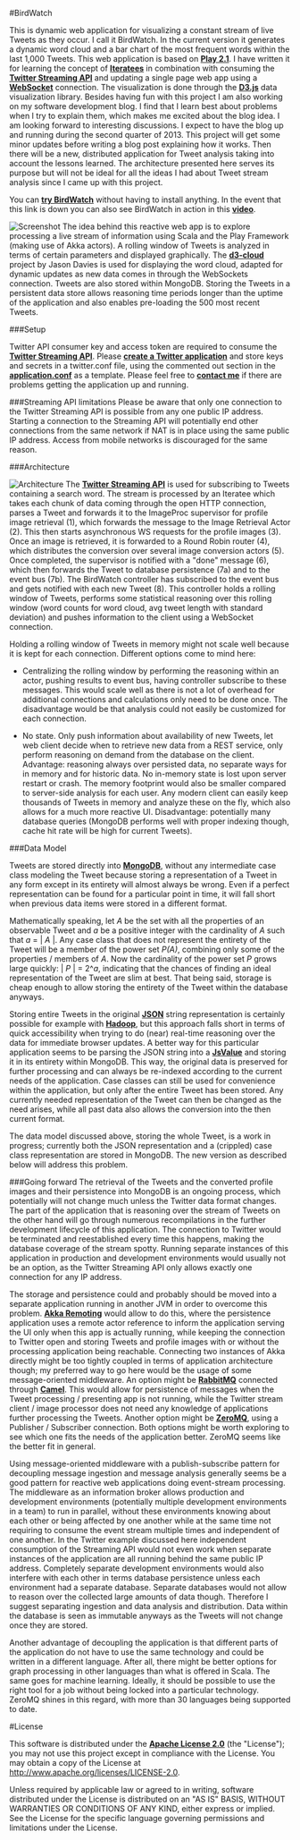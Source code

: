 #BirdWatch 

This is dynamic web application for visualizing a constant stream of live Tweets as they occur. I call it BirdWatch. In the current version it generates a dynamic word cloud and a bar chart of the most frequent words within the last 1,000 Tweets. This web application is based on **[Play 2.1](http://www.playframework.com)**. I have written it for learning the concept of **[Iteratees](http://www.playframework.com/documentation/2.0.4/Iteratees)** in combination with consuming the **[Twitter Streaming API](https://dev.twitter.com/docs/streaming-apis)** and updating a single page web app using a **[WebSocket](http://tools.ietf.org/html/rfc6455)** connection. The visualization is done through the **[D3.js](http://d3js.org)** data visualization library. Besides having fun with this project I am also working on my software development blog. I find that I learn best about problems when I try to explain them, which makes me excited about the blog idea. I am looking forward to interesting discussions. I expect to have the blog up and running during the second quarter of 2013. This project will get some minor updates before writing a blog post explaining how it works. Then there will be a new, distributed application for Tweet analysis taking into account the lessons learned. The architecture presented here serves its purpose but will not be ideal for all the ideas I had about Tweet stream analysis since I came up with this project.

You can **[try BirdWatch](http://144.76.59.136:9000/tweets)** without having to install anything. In the event that this link is down you can also see BirdWatch in action in this **[video](https://www.dropbox.com/s/druqusd2nk8dw9j/IMG_6095.MOV)**.

![Screenshot](./docs/screenshot.png)
The idea behind this reactive web app is to explore processing a live stream of information using Scala and the Play Framework (making use of Akka actors). A rolling window of Tweets is analyzed in terms of certain parameters and displayed graphically. The **[d3-cloud](https://github.com/jasondavies/d3-cloud)** project by Jason Davies is used for displaying the word cloud, adapted for dynamic updates as new data comes in through the WebSockets connection. Tweets are also stored within MongoDB. Storing the Tweets in a persistent data store allows reasoning time periods longer than the uptime of the application and also enables pre-loading the 500 most recent Tweets.

###Setup

Twitter API consumer key and access token are required to consume the **[Twitter Streaming API](https://dev.twitter.com/docs/streaming-apis)**. Please **[create a Twitter application](https://dev.twitter.com/apps)** and store keys and secrets in a twitter.conf file, using the commented out section in the **[application.conf](https://github.com/matthiasn/BirdWatch/blob/master/conf/application.conf)** as a template. Please feel free to **[contact me](mailto:matthias.nehlsen@gmail.com)** if there are problems getting the application up and running. 

###Streaming API limitations 
Please be aware that only one connection to the Twitter Streaming API is possible from any one public IP address. Starting a connection to the Streaming API will potentially end other connections from the same network if NAT is in place using the same public IP address. Access from mobile networks is discouraged for the same reason.
 
###Architecture

![Architecture](./docs/BirdWatch.png)
The **[Twitter Streaming API](https://dev.twitter.com/docs/streaming-apis)** is used for subscribing to Tweets containing a search word. The stream is processed by an Iteratee which takes each chunk of data coming through the open HTTP connection, parses a Tweet and forwards it to the ImageProc supervisor for profile image retrieval (1), which forwards the message to the Image Retrieval Actor (2). This then starts asynchronous WS requests for the profile images (3). Once an image is retrieved, it is forwarded to a Round Robin router (4), which distributes the conversion over several image conversion actors (5). Once completed, the supervisor is notified with a "done" message (6), which then forwards the Tweet to database persistence (7a) and to the event bus (7b). The BirdWatch controller has subscribed to the event bus and gets notified with each new Tweet (8). This controller holds a rolling window of Tweets, performs some statistical reasoning over this rolling window (word counts for word cloud, avg tweet length with standard deviation) and pushes information to the client using a WebSocket connection.       

Holding a rolling window of Tweets in memory might not scale well because it is kept for each connection. Different options come to mind here:

*   Centralizing the rolling window by performing the reasoning within an actor, pushing results to event bus, having controller subscribe to these messages. This would scale well as there is not a lot of overhead for additional connections and calculations only need to be done once. The disadvantage would be that analysis could not easily be customized for each connection.

*   No state. Only push information about availability of new Tweets, let web client decide when to retrieve new data from a REST service, only perform reasoning on demand from the database on the client. Advantage: reasoning always over persisted data, no separate ways for in memory and for historic data. No in-memory state is lost upon server restart or crash.  The memory footprint would also be smaller compared to server-side analysis for each user. Any modern client can easily keep thousands of Tweets in memory and analyze these on the fly, which also allows for a much more reactive UI. Disadvantage: potentially many database queries (MongoDB performs well with proper indexing though, cache hit rate will be high for current Tweets).

###Data Model

Tweets are stored directly into **[MongoDB](http://www.mongodb.org)**, without any intermediate case class modeling the Tweet because storing a representation of a Tweet in any form except in its entirety will almost always be wrong. Even if a perfect representation can be found for a particular point in time, it will fall short when previous data items were stored in a different format.

Mathematically speaking, let _A_ be the set with all the properties of an observable Tweet and _a_ be a positive integer with the cardinality of _A_ such that _a_ = | _A_ |.
Any case class that does not represent the entirety of the Tweet will be a member of the power set _P(A)_, combining only some of the properties / members of _A_. Now the cardinality of the power set _P_ grows large quickly: | _P_ | = 2^_a_, indicating that the chances of finding an ideal representation of the Tweet are slim at best. That being said, storage is cheap enough to allow storing the entirety of the Tweet within the database anyways.

Storing entire Tweets in the original **[JSON](https://tools.ietf.org/html/rfc4627)** string representation is certainly possible for example with **[Hadoop](http://hadoop.apache.org)**, but this approach falls short in terms of quick accessibility when trying to do (near) real-time reasoning over the data for immediate browser updates. A better way for this particular application seems to be parsing the JSON string into a **[JsValue](http://www.playframework.com/documentation/api/2.1.1/scala/index.html#play.api.libs.json.JsValue)** and storing it in its entirety within MongoDB. This way, the original data is preserved for further processing and can always be re-indexed according to the current needs of the application. Case classes can still be used for convenience within the application, but only after the entire Tweet has been stored. Any currently needed representation of the Tweet can then be changed as the need arises, while all past data also allows the conversion into the then current format.

The data model discussed above, storing the whole Tweet, is a work in progress; currently both the JSON representation and a (crippled) case class representation are stored in MongoDB. The new version as described below will address this problem. 

###Going forward
The retrieval of the Tweets and the converted profile images and their persistence into MongoDB is an ongoing process, which potentially will not change much unless the Twitter data format changes. The part of the application that is reasoning over the stream of Tweets on the other hand will go through numerous recompilations in the further development lifecycle of this application. The connection to Twitter would be terminated and reestablished every time this happens, making the database coverage of the stream spotty. Running separate instances of this application in production and development environments would usually not be an option, as the Twitter Streaming API only allows exactly one connection for any IP address. 

The storage and persistence could and probably should be moved into a separate application running in another JVM in order to overcome this problem. **[Akka Remoting](http://doc.akka.io/docs/akka/snapshot/scala/remoting.html)** would allow to do this, where the persistence application uses a remote actor reference to inform the application serving the UI only when this app is actually running, while keeping the connection to Twitter open and storing Tweets and profile images with or without the processing application being reachable. Connecting two instances of Akka directly might be too tightly coupled in terms of application architecture though; my preferred way to go here would be the usage of some message-oriented middleware. An option might be **[RabbitMQ](http://www.rabbitmq.com)** connected through **[Camel](http://doc.akka.io/docs/akka/2.1.2/scala/camel.html)**. This would allow for persistence of messages when the Tweet processing / presenting app is not running, while the Twitter stream client / image processor does not need any knowledge of applications further processing the Tweets. Another option might be **[ZeroMQ](http://doc.akka.io/docs/akka/2.1.2/scala/zeromq.html)**, using a Publisher / Subscriber connection. Both options might be worth exploring to see which one fits the needs of the application better. ZeroMQ seems like the better fit in general.
 
Using message-oriented middleware with a publish-subscribe pattern for decoupling message ingestion and message analysis generally seems be a good pattern for reactive web applications doing event-stream processing. The middleware as an information broker allows production and development environments (potentially multiple development environments in a team) to run in parallel, without these environments knowing about each other or being affected by one another while at the same time not requiring to consume the event stream multiple times and independent of one another. In the Twitter example discussed here independent consumption of the Streaming API would not even work when separate instances of the application are all running behind the same public IP address. Completely separate development environments would also interfere with each other in terms database persistence unless each environment had a separate database. Separate databases would not allow to reason over the collected large amounts of data though. Therefore I suggest separating ingestion and data analysis and distribution. Data within the database is seen as immutable anyways as the Tweets will not change once they are stored.   

Another advantage of decoupling the application is that different parts of the application do not have to use the same technology and could be written in a different language. After all, there might be better options for graph processing in other languages than what is offered in Scala. The same goes for machine learning. Ideally, it should be possible to use the right tool for a job without being locked into a particular technology. ZeroMQ shines in this regard, with more than 30 languages being supported to date. 
  
#License

This software is distributed under the **[Apache License 2.0](http://www.apache.org/licenses/LICENSE-2.0)** (the "License"); you may not use this project except in compliance with the License. You may obtain a copy of the License at http://www.apache.org/licenses/LICENSE-2.0.

Unless required by applicable law or agreed to in writing, software distributed under the License is distributed on an "AS IS" BASIS, WITHOUT WARRANTIES OR CONDITIONS OF ANY KIND, either express or implied. See the License for the specific language governing permissions and limitations under the License.
